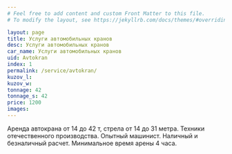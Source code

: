 ```yaml
---
# Feel free to add content and custom Front Matter to this file.
# To modify the layout, see https://jekyllrb.com/docs/themes/#overriding-theme-defaults

layout: page
title: Услуги автомобильных кранов
desc: Услуги автомобильных кранов
car_name: Услуги автомобильных кранов
uid: Avtokran
index: 1
permalink: /service/avtokran/
kuzov_l: 
kuzov_w: 
tonnage: 42
tonnage_s: 42
price: 1200
images: 
---
```


Аренда автокрана от 14 до 42 т, стрела от 14 до 31 метра.
Техники отечественного производства. Опытный машинист.
Наличный и безналичный расчет.
Минимальное время арены 4 часа.